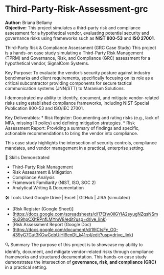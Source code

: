 # Third-Party-Risk-Assessment-grc
**Author:** Briana Bellamy  
**Objective:**  This project simulates a third-party risk and compliance assessment for a hypothetical vendor, evaluating potential security and governance risks using frameworks such as **NIST 800-53** and **ISO 27001**.

Third-Party Risk & Compliance Assessment (GRC Case Study)
This project is a hands-on case study simulating a Third-Party Risk Management (TPRM) and Governance, Risk, and Compliance (GRC) assessment for a hypothetical vendor, SignalCom Systems.


Key Purpose: To evaluate the vendor’s security posture against industry benchmarks and client requirements, specifically focusing on its role as a critical subcontractor providing components for secure tactical communication systems (JNN/STT) to Maranium Solutions.

I demonstrated my ability to identify, document, and mitigate vendor-related risks using established compliance frameworks, including NIST Special Publication 800-53 and ISO/IEC 27001.


Key Deliverables: * Risk Register: Documenting and rating risks (e.g., lack of MFA, missing IR policy) and defining mitigation strategies. * Risk Assessment Report: Providing a summary of findings and specific, actionable recommendations to bring the vendor into compliance.


This case study highlights the intersection of security controls, compliance mandates, and vendor management in a practical, enterprise setting.


🧠 Skills Demonstrated
- Third-Party Risk Management  
- Risk Assessment & Mitigation
- Compliance Analysis
-  Framework Familiarity (NIST, ISO, SOC 2)
-  Analytical Writing & Documentation


🛠️ Tools Used
Google Drive | Excel | GitHub | JIRA (simulated)  

- [Risk Register (Google Sheet)]
- (https://docs.google.com/spreadsheets/d/17Efw0ilGYIA2syugNZqsNSmRu29hpCXltRPnfLMYnW8/edit?usp=drive_link)
- [Risk Assessment Report (Google Doc)
- (https://docs.google.com/document/d/19lCtsFn_O0-439yG7Gut3KGwGdbUiHl9enDt_k41rpI/edit?usp=drive_link)


 🔍 Summary
 The purpose of this project is to showcase my ability to identify, document, and mitigate vendor-related risks through compliance frameworks and structured documentation. This hands-on case study demonstrates the intersection of **governance, risk, and compliance (GRC)** in a practical setting.
